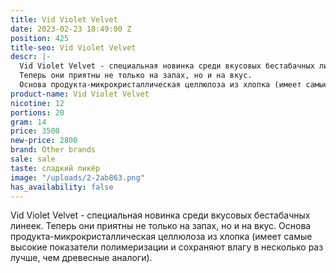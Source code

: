 ```yaml
---
title: Vid Violet Velvet
date: 2023-02-23 18:49:00 Z
position: 425
title-seo: Vid Violet Velvet
descr: |-
  Vid Violet Velvet - cпециальная новинка среди вкусовых бестабачных линеек.
  Теперь они приятны не только на запах, но и на вкус.
  Основа продукта-микрокристаллическая целлюлоза из хлопка (имеет самые высокие показатели полимеризации и сохраняют влагу в несколько раз лучше, чем древесные аналоги).
product-name: Vid Violet Velvet
nicotine: 12
portions: 20
gram: 14
price: 3500
new-price: 2800
brand: Other brands
sale: sale
taste: сладкий ликёр
image: "/uploads/2-2ab863.png"
has_availability: false
---
```


Vid Violet Velvet - cпециальная новинка среди вкусовых бестабачных линеек.
Теперь они приятны не только на запах, но и на вкус.
Основа продукта-микрокристаллическая целлюлоза из хлопка (имеет самые высокие показатели полимеризации и сохраняют влагу в несколько раз лучше, чем древесные аналоги).